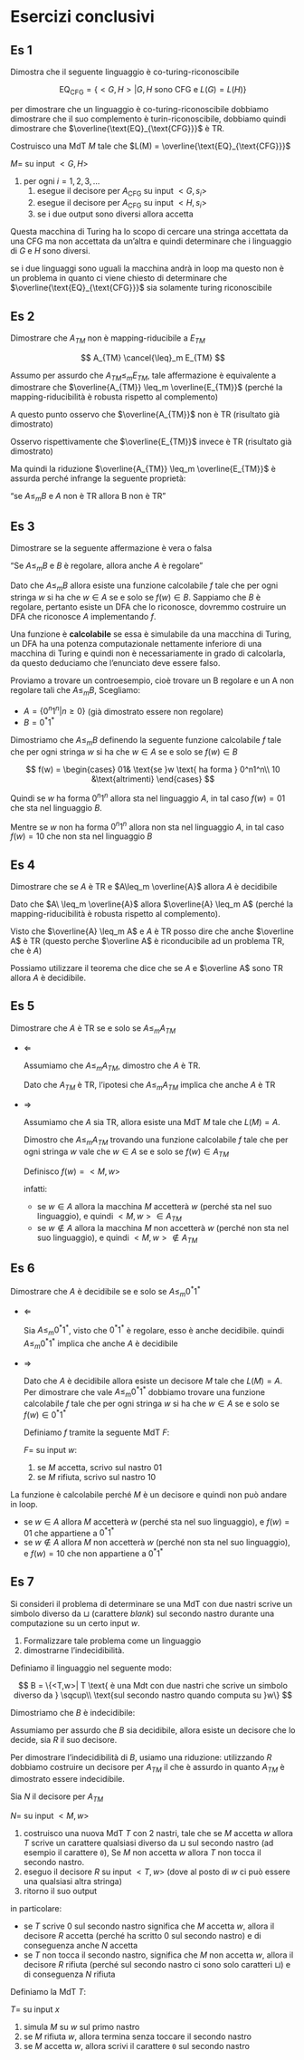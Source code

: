 ﻿# Esercizi conclusivi

## Es 1

Dimostra che il seguente linguaggio è co-turing-riconoscibile

$$
\text{EQ}_{\text{CFG}} = \{<G, H> | G,H \text{ sono CFG e } L(G) = L(H)\}
$$

per dimostrare che un linguaggio è co-turing-riconoscibile dobbiamo dimostrare che il suo complemento è turin-riconoscibile, dobbiamo quindi dimostrare che $\overline{\text{EQ}_{\text{CFG}}}$ è TR.

Costruisco una MdT $M$ tale che $L(M) = \overline{\text{EQ}_{\text{CFG}}}$

$M=$ su input $<G, H>$

1. per ogni $i=1,2,3,…$
    1. esegue il decisore per $A_{\text{CFG}}$ su input $<G, s_i>$
    2. esegue il decisore per $A_{\text{CFG}}$ su input $<H, s_i>$
    3. se i due output sono diversi allora accetta

Questa macchina di Turing ha lo scopo di cercare una stringa accettata da una CFG ma non accettata da un’altra e quindi determinare che i linguaggio di $G$ e $H$ sono diversi.

se i due linguaggi sono uguali la macchina andrà in loop ma questo non è un problema in quanto ci viene chiesto di determinare che $\overline{\text{EQ}_{\text{CFG}}}$ sia solamente turing riconoscibile

## Es 2

Dimostrare che $A_{TM}$ non è mapping-riducibile a $E_{TM}$

$$
A_{TM} \cancel{\leq}_m E_{TM}
$$

Assumo per assurdo che $A_{TM} \leq_m E_{TM}$, tale affermazione è equivalente a dimostrare che $\overline{A_{TM}} \leq_m \overline{E_{TM}}$ (perché la mapping-riducibilità è robusta rispetto al complemento)

A questo punto osservo che $\overline{A_{TM}}$ non è TR (risultato già dimostrato)

Osservo rispettivamente che $\overline{E_{TM}}$ invece è TR (risultato già dimostrato)

Ma quindi la riduzione $\overline{A_{TM}} \leq_m \overline{E_{TM}}$ è assurda perché infrange la seguente proprietà:

“se $A \leq_m B$ e $A$ non è TR allora B non è TR”

## Es 3

Dimostrare se la seguente affermazione è vera o falsa

“Se $A\leq_m B$ e $B$ è regolare, allora anche $A$ è regolare”

Dato che $A \leq_m B$ allora esiste una funzione calcolabile $f$ tale che per ogni stringa $w$ si ha che $w \in A$ se e solo se $f(w) \in B$. Sappiamo che $B$ è regolare, pertanto esiste un DFA che lo riconosce, dovremmo costruire un DFA che riconosce $A$ implementando $f$.

Una funzione è **calcolabile** se essa è simulabile da una macchina di Turing, un DFA ha una potenza computazionale nettamente inferiore di una macchina di Turing e quindi non è necessariamente in grado di calcolarla, da questo deduciamo che l’enunciato deve essere falso.

Proviamo a trovare un controesempio, cioè trovare un B regolare e un A non regolare tali che $A \leq_m B$, Scegliamo:

- $A=\{0^n1^n | n\geq 0\}$ (già dimostrato essere non regolare)
- $B = 0^*1^*$

Dimostriamo che $A \leq_m B$ definendo la seguente funzione calcolabile $f$ tale che per ogni stringa $w$ si ha che $w \in A$ se e solo se $f(w) \in B$

$$
f(w) = \begin{cases}
01& \text{se }w \text{ ha forma } 0^n1^n\\
10 &\text{altrimenti}
\end{cases}
$$

Quindi se $w$ ha forma $0^n1^n$ allora sta nel linguaggio $A$, in tal caso $f(w) = 01$ che sta nel linguaggio $B$.

Mentre se $w$ non ha forma $0^n1^n$ allora non sta nel linguaggio $A$, in tal caso $f(w) = 10$ che non sta nel linguaggio $B$

## Es 4

Dimostrare che se $A$ è TR e $A\leq_m \overline{A}$ allora $A$ è decidibile

Dato che $A\ \leq_m \overline{A}$ allora $\overline{A} \leq_m A$ (perché la mapping-riducibilità è robusta rispetto al complemento).

Visto che $\overline{A} \leq_m A$ e $A$ è TR posso dire che anche $\overline A$ è TR (questo perche $\overline A$ è riconducibile ad un problema TR, che è $A$)

Possiamo utilizzare il teorema che dice che se $A$ e $\overline A$ sono TR allora $A$ è decidibile.

## Es 5

Dimostrare che $A$ è TR se e solo se $A \leq_m A_{TM}$

- $\Leftarrow$
    
    Assumiamo che $A\leq_m A_{TM}$, dimostro che $A$ è TR.
    
    Dato che $A_{TM}$ è TR, l’ipotesi che $A\leq_m A_{TM}$ implica che anche $A$ è TR
    
- $\Rightarrow$
    
    Assumiamo che $A$ sia TR, allora esiste una MdT $M$ tale che $L(M) = A$.
    
    Dimostro che $A \leq_m A_{TM}$ trovando una funzione calcolabile $f$ tale che per ogni stringa $w$ vale che $w\in A$ se e solo se $f(w) \in A_{TM}$
    
    Definisco $f(w) = <M, w>$
    
    infatti:
    
    - se $w \in A$ allora la macchina $M$ accetterà $w$ (perché sta nel suo linguaggio), e quindi $<M,w> \in A_{TM}$
    - se $w \notin A$ allora la macchina $M$ non accetterà $w$ (perché non sta nel suo linguaggio), e quindi $<M,w> \notin A_{TM}$

## Es 6

Dimostrare che $A$ è decidibile se e solo se $A \leq_m 0^*1^*$

- $\Leftarrow$
    
    Sia $A \leq_m 0^*1^*$, visto che $0^*1^*$ è regolare, esso è anche decidibile. quindi $A \leq_m 0^*1^*$ implica che anche $A$  è decidibile
    

- $\Rightarrow$
    
    Dato che $A$ è decidibile allora esiste un decisore $M$ tale che $L(M) = A$. Per dimostrare che vale $A \leq_m 0^*1^*$ dobbiamo trovare una funzione calcolabile $f$ tale che per ogni stringa $w$ si ha che $w\in A$ se e solo se $f(w) \in 0^*1^*$
    
    Definiamo $f$ tramite la seguente MdT $F$:
    
    $F=$ su input $w$:
    
    1. se $M$ accetta, scrivo sul nastro $01$
    2. se $M$ rifiuta, scrivo sul nastro $10$

La funzione è calcolabile perché $M$ è un decisore e quindi non può andare in loop.

- se $w\in A$ allora $M$ accetterà $w$ (perché sta nel suo linguaggio), e $f(w) =01$ che appartiene a $0^*1^*$
- se $w \notin A$ allora $M$ non accetterà $w$ (perché non sta nel suo linguaggio), e $f(w) = 10$ che non appartiene a $0^*1^*$

## Es 7

Si consideri il problema di determinare se una MdT con due nastri scrive un simbolo
diverso da $\sqcup$ (carattere *blank*) sul secondo nastro durante una computazione su un certo input $w$.

1. Formalizzare tale problema come un linguaggio
2. dimostrarne l’indecidibilità.

Definiamo il linguaggio nel seguente modo:

$$
B = \{<T,w>| T \text{ è una Mdt con due nastri che scrive un simbolo diverso da } \sqcup\\ \text{sul secondo nastro quando computa su }w\}
$$

Dimostriamo che $B$ è indecidibile:

Assumiamo per assurdo che $B$ sia decidibile, allora esiste un decisore che lo decide, sia $R$ il suo decisore.

Per dimostrare l’indecidibilità di $B$, usiamo una riduzione: utilizzando $R$ dobbiamo costruire un decisore per $A_{TM}$ il che è assurdo in quanto $A_{TM}$ è dimostrato essere indecidibile.

Sia $N$ il decisore per $A_{TM}$

$N=$ su input $<M, w>$

1. costruisco una nuova MdT $T$ con 2 nastri, tale che se $M$ accetta $w$ allora $T$ scrive un carattere qualsiasi diverso da $\sqcup$ sul secondo nastro (ad esempio il carattere `0`), Se $M$ non accetta $w$ allora $T$ non tocca il secondo nastro.
2. eseguo il decisore $R$ su input $<T, w>$ (dove al posto di $w$ ci può essere una qualsiasi altra stringa)
3. ritorno il suo output

in particolare:

- se $T$ scrive $0$ sul secondo nastro significa che $M$ accetta $w$, allora il decisore $R$ accetta (perché ha scritto $0$ sul secondo nastro) e di conseguenza anche $N$ accetta
- se $T$ non tocca il secondo nastro, significa che $M$ non accetta $w$, allora il decisore $R$ rifiuta (perché sul secondo nastro ci sono solo caratteri $\sqcup$) e di conseguenza $N$ rifiuta

Definiamo la MdT $T$:

$T=$ su input $x$

1. simula $M$ su $w$ sul primo nastro
2. se $M$ rifiuta $w$, allora termina senza toccare il secondo nastro
3. se $M$ accetta $w$, allora scrivi il carattere `0` sul secondo nastro
